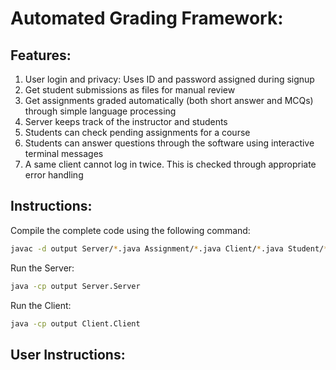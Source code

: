 # Automated Grading Framework: 

## Features: 

1. User login and privacy: Uses ID and password assigned during signup
2. Get student submissions as files for manual review
3. Get assignments graded automatically (both short answer and MCQs) through simple language processing
4. Server keeps track of the instructor and students
5. Students can check pending assignments for a course
6. Students can answer questions through the software using interactive terminal messages
7. A same client cannot log in twice. This is checked through appropriate error handling

## Instructions: 

Compile the complete code using the following command: 
```bash
javac -d output Server/*.java Assignment/*.java Client/*.java Student/*.java Instructor/*.java
```

Run the Server:
```bash
java -cp output Server.Server
```

Run the Client:
```bash
java -cp output Client.Client
```

## User Instructions: